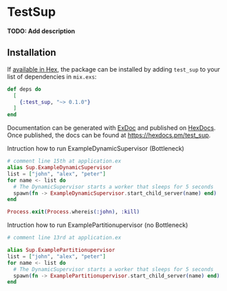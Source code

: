 # TestSup

**TODO: Add description**

## Installation

If [available in Hex](https://hex.pm/docs/publish), the package can be installed
by adding `test_sup` to your list of dependencies in `mix.exs`:

```elixir
def deps do
  [
    {:test_sup, "~> 0.1.0"}
  ]
end
```

Documentation can be generated with [ExDoc](https://github.com/elixir-lang/ex_doc)
and published on [HexDocs](https://hexdocs.pm). Once published, the docs can
be found at <https://hexdocs.pm/test_sup>.

Intruction how to run ExampleDynamicSupervisor (Bottleneck)

``` elixir
# comment line 15th at application.ex
alias Sup.ExampleDynamicSupervisor
list = ["john", "alex", "peter"]
for name <- list do
  # The DynamicSupervisor starts a worker that sleeps for 5 seconds
  spawn(fn -> ExampleDynamicSupervisor.start_child_server(name) end)
end

Process.exit(Process.whereis(:john), :kill)
```

Intruction how to run ExamplePartitionupervisor (no Bottleneck)

``` elixir
# comment line 13rd at application.ex

alias Sup.ExamplePartitionupervisor
list = ["john", "alex", "peter"]
for name <- list do
  # The DynamicSupervisor starts a worker that sleeps for 5 seconds
  spawn(fn -> ExamplePartitionupervisor.start_child_server(name) end)
end
```